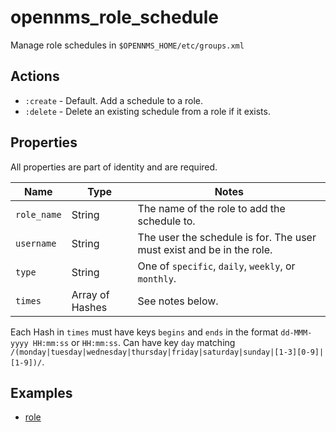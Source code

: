 # opennms\_role\_schedule

Manage role schedules in `$OPENNMS_HOME/etc/groups.xml`

## Actions

* `:create` - Default. Add a schedule to a role.
* `:delete` - Delete an existing schedule from a role if it exists.

## Properties

All properties are part of identity and are required.

| Name | Type | Notes |
| ---- | ---- | ----- |
| `role_name` | String | The name of the role to add the schedule to. |
| `username` | String | The user the schedule is for. The user must exist and be in the role. |
| `type` | String | One of `specific`, `daily`, `weekly`, or `monthly`. |
| `times` | Array of Hashes | See notes below. |

Each Hash in `times` must have keys `begins` and `ends` in the format `dd-MMM-yyyy HH:mm:ss` or `HH:mm:ss`.
Can have key `day` matching `/(monday|tuesday|wednesday|thursday|friday|saturday|sunday|[1-3][0-9]|[1-9])/`.

## Examples

* [role](../test/fixtures/cookbooks/opennms_resource_tests/recipes/role.rb)
